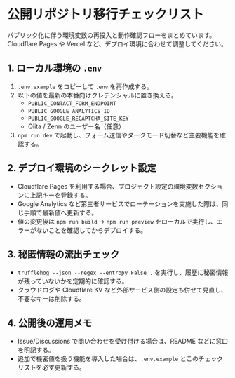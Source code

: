 # 公開リポジトリ移行チェックリスト

パブリック化に伴う環境変数の再投入と動作確認フローをまとめています。Cloudflare Pages や Vercel など、デプロイ環境に合わせて調整してください。

## 1. ローカル環境の `.env`

1. `.env.example` をコピーして `.env` を再作成する。
2. 以下の値を最新の本番向けクレデンシャルに置き換える。
   - `PUBLIC_CONTACT_FORM_ENDPOINT`
   - `PUBLIC_GOOGLE_ANALYTICS_ID`
   - `PUBLIC_GOOGLE_RECAPTCHA_SITE_KEY`
   - Qiita / Zenn のユーザー名（任意）
3. `npm run dev` で起動し、フォーム送信やダークモード切替など主要機能を確認する。

## 2. デプロイ環境のシークレット設定

- Cloudflare Pages を利用する場合、プロジェクト設定の環境変数セクションに上記キーを登録する。
- Google Analytics など第三者サービスでローテーションを実施した際は、同じ手順で最新値へ更新する。
- 値の変更後は `npm run build` → `npm run preview` をローカルで実行し、エラーがないことを確認してからデプロイする。

## 3. 秘匿情報の流出チェック

- `trufflehog --json --regex --entropy False .` を実行し、履歴に秘密情報が残っていないかを定期的に確認する。
- クラウドログや Cloudflare KV など外部サービス側の設定も併せて見直し、不要なキーは削除する。

## 4. 公開後の運用メモ

- Issue/Discussions で問い合わせを受け付ける場合は、README などに窓口を明記する。
- 追加で機密値を扱う機能を導入した場合は、`.env.example` とこのチェックリストを必ず更新する。
